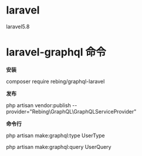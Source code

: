 # laravel
laravel5.8

# laravel-graphql 命令
**安装**

composer require rebing/graphql-laravel

**发布**

php artisan vendor:publish   --provider="Rebing\GraphQL\GraphQLServiceProvider"

**命令行**

php artisan make:graphql:type UserType 

php artisan make:graphql:query UserQuery
